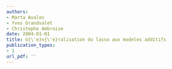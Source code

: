 ```yaml
---
authors: 
- Marta Avalos
- Yves Grandvalet
- Christophe Ambroise
date: 2004-01-01
title: G{\'e}n{\'e}ralisation du lasso aux modeles additifs
publication_types:
- 1
url_pdf: ''
---
```

